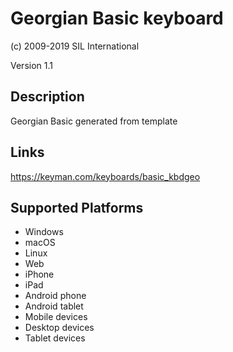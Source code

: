 Georgian Basic keyboard
==============

(c) 2009-2019 SIL International

Version 1.1

Description
-----------

Georgian Basic generated from template

Links
-----
https://keyman.com/keyboards/basic_kbdgeo

Supported Platforms
-------------------
 * Windows
 * macOS
 * Linux
 * Web
 * iPhone
 * iPad
 * Android phone
 * Android tablet
 * Mobile devices
 * Desktop devices
 * Tablet devices

